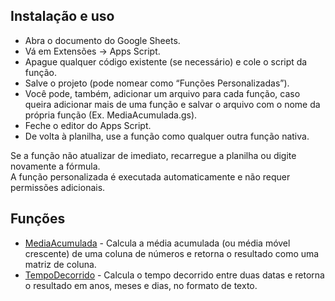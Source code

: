 ## Instalação e uso

- Abra o documento do Google Sheets.
- Vá em Extensões → Apps Script.
- Apague qualquer código existente (se necessário) e cole o script da função.
- Salve o projeto (pode nomear como “Funções Personalizadas”).
- Você pode, também, adicionar um arquivo para cada função, caso queira adicionar mais de uma função e salvar o arquivo com o nome da própria função (Ex. MediaAcumulada.gs).
- Feche o editor do Apps Script.
- De volta à planilha, use a função como qualquer outra função nativa.

Se a função não atualizar de imediato, recarregue a planilha ou digite novamente a fórmula. \
A função personalizada é executada automaticamente e não requer permissões adicionais.

## Funções

- [MediaAcumulada](MediaAcumulada.md) - Calcula a média acumulada (ou média móvel crescente) de uma coluna de números e retorna o resultado como uma matriz de coluna.
- [TempoDecorrido](TempoDecorrido.md) - Calcula o tempo decorrido entre duas datas e retorna o resultado em anos, meses e dias, no formato de texto.